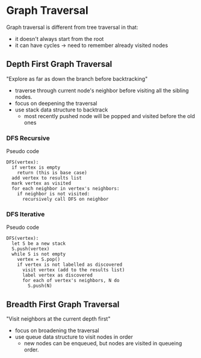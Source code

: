 # Graph Traversal

Graph traversal is different from tree traversal in that:

- it doesn't always start from the root
- it can have cycles -> need to remember already visited nodes

## Depth First Graph Traversal

"Explore as far as down the branch before backtracking"

- traverse through current node's neighbor before visiting all the sibling nodes.
- focus on deepening the traversal
- use stack data structure to backtrack
  - most recently pushed node will be popped and visited before the old ones

### DFS Recursive

Pseudo code

```text
DFS(vertex):
  if vertex is empty
    return (this is base case)
  add vertex to results list
  mark vertex as visited
  for each neighbor in vertex's neighbors:
    if neighbor is not visited:
      recursively call DFS on neighbor

```

### DFS Iterative

Pseudo code

```text
DFS(vertex):
  let S be a new stack
  S.push(vertex)
  while S is not empty
    vertex = S.pop()
    if vertex is not labelled as discovered
      visit vertex (add to the results list)
      label vertex as discovered
      for each of vertex's neighbors, N do
        S.push(N)
```

## Breadth First Graph Traversal

"Visit neighbors at the current depth first"

- focus on broadening the traversal
- use queue data structure to visit nodes in order
  - new nodes can be enqueued, but nodes are visited in queueing order.
